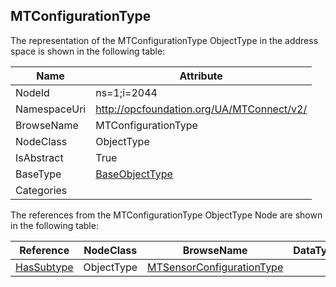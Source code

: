 <!-- objecttype -->
## MTConfigurationType
  
<!-- end of text -->
The representation of the MTConfigurationType ObjectType in the address space is shown in the following table:  

|Name|Attribute|
|---|---|
|NodeId|ns=1;i=2044|
|NamespaceUri|http://opcfoundation.org/UA/MTConnect/v2/|
|BrowseName|MTConfigurationType|
|NodeClass|ObjectType|
|IsAbstract|True|
|BaseType|[BaseObjectType](../../../Core/ObjectTypes/BaseObjectType/readme.md)|
|Categories||

The references from the MTConfigurationType ObjectType Node are shown in the following table:  

|Reference|NodeClass|BrowseName|DataType|TypeDefinition|ModellingRule|
|---|---|---|---|---|---|
|[HasSubtype](../../../Core/ReferenceTypes/HasSubtype/readme.md)|ObjectType|[MTSensorConfigurationType](#MTSensorConfigurationType)||||


